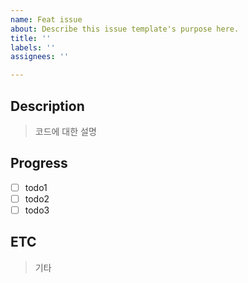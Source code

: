 ```yaml
---
name: Feat issue
about: Describe this issue template's purpose here.
title: ''
labels: ''
assignees: ''

---
```


## Description
> 코드에 대한 설명

## Progress
- [ ] todo1
- [ ] todo2
- [ ] todo3

## ETC
> 기타
